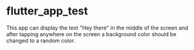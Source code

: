 # flutter_app_test

This app can display the text "Hey there" in the middle of the screen
and after tapping anywhere on the screen a background color should be changed to a random color.
